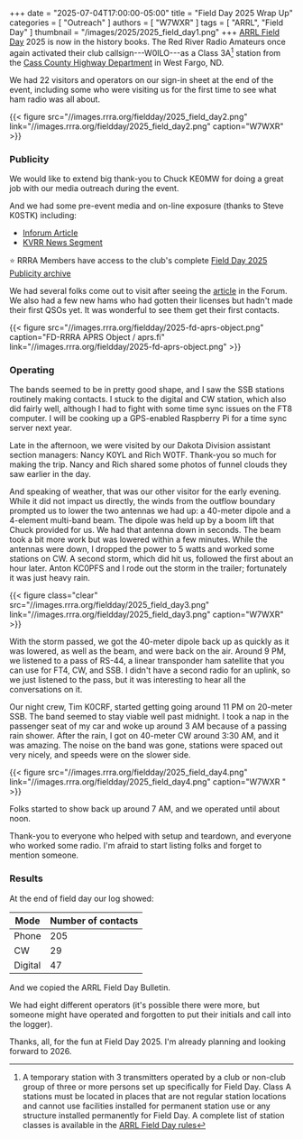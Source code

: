 +++
date = "2025-07-04T17:00:00-05:00"
title = "Field Day 2025 Wrap Up"
categories = [ "Outreach" ]
authors = [ "W7WXR" ]
tags = [ "ARRL", "Field Day" ]
thumbnail = "/images/2025/2025_field_day1.png"
+++
[ARRL Field Day][fd] 2025 is now in the history books. The Red River Radio Amateurs
once again activated their club callsign---W0ILO---as a Class 3A[^1] station from the
[Cass County Highway Department][site] in West Fargo, ND.  

We had 22 visitors and operators on our sign-in sheet at the end of the
event, including some who were visiting us for the first time to see
what ham radio was all about.
<!--more-->

{{< figure src="//images.rrra.org/fieldday/2025_field_day2.png" link="//images.rrra.org/fieldday/2025_field_day2.png" caption="W7WXR" >}}

### Publicity

We would like to extend big thank-you to Chuck KE0MW for doing a
great job with our media outreach during the event.

And we had some pre-event media and on-line exposure (thanks to Steve K0STK)
including:

* [Inforum Article][article]
* [KVRR News Segment][segment]

:star: RRRA Members have access to the club's complete [Field Day 2025 Publicity archive][archive]

We had several folks come out to visit after seeing the [article] in
the Forum. We also had a few new hams who had gotten their licenses but
hadn't made their first QSOs yet. It was wonderful to see them get their
first contacts.

{{< figure src="//images.rrra.org/fieldday/2025-fd-aprs-object.png" caption="FD-RRRA APRS Object / aprs.fi" link="//images.rrra.org/fieldday/2025-fd-aprs-object.png" >}}

### Operating 

The bands seemed to be in pretty good shape, and I saw the SSB stations
routinely making contacts. I stuck to the digital and CW station, which
also did fairly well, although I had to fight with some time sync issues
on the FT8 computer. I will be cooking up a GPS-enabled Raspberry Pi for
a time sync server next year.

Late in the afternoon, we were visited by our Dakota Division assistant
section managers: Nancy K0YL and Rich W0TF. Thank-you so much for
making the trip. Nancy and Rich shared some photos of funnel clouds they
saw earlier in the day.

And speaking of weather, that was our other visitor for the early
evening. While it did not impact us directly, the winds from the outflow
boundary prompted us to lower the two antennas we had up: a 40-meter
dipole and a 4-element multi-band beam. The dipole was held up by a boom
lift that Chuck provided for us. We had that antenna down in seconds.
The beam took a bit more work but was lowered within a few minutes.
While the antennas were down, I dropped the power to 5 watts and worked
some stations on CW. A second storm, which did hit us, followed the
first about an hour later. Anton KC0PFS and I rode out the storm in the
trailer; fortunately it was just heavy rain.

{{< figure class="clear" src="//images.rrra.org/fieldday/2025_field_day3.png" link="//images.rrra.org/fieldday/2025_field_day3.png" caption="W7WXR" >}}

With the storm passed, we got the 40-meter dipole back up as quickly as
it was lowered, as well as the beam, and were back on the air. Around 9
PM, we listened to a pass of RS-44, a linear transponder ham satellite
that you can use for FT4, CW, and SSB. I didn't have a second radio for
an uplink, so we just listened to the pass, but it was interesting to
hear all the conversations on it.

Our night crew, Tim K0CRF, started getting going around 11 PM on
20-meter SSB. The band seemed to stay viable well past midnight. I took
a nap in the passenger seat of my car and woke up around 3 AM because of
a passing rain shower. After the rain, I got on 40-meter CW around 3:30
AM, and it was amazing. The noise on the band was gone, stations were
spaced out very nicely, and speeds were on the slower side.

{{< figure src="//images.rrra.org/fieldday/2025_field_day4.png" link="//images.rrra.org/fieldday/2025_field_day4.png" caption="W7WXR " >}}

Folks started to show back up around 7 AM, and we operated until about noon.

Thank-you to everyone who helped with setup and teardown, and everyone
who worked some radio. I'm afraid to start listing folks and forget to
mention someone.

### Results

At the end of field day our log showed:

| Mode | Number of contacts  |
| ------- | ----  |
| Phone   | 205  |
| CW      | 29   |
| Digital | 47   |

And we copied the ARRL Field Day Bulletin.

We had eight different operators (it's possible there were more,
but someone might have operated and forgotten to put their initials and
call into the logger).

Thanks, all, for the fun at Field Day 2025. I'm already planning and
looking forward to 2026.

[archive]: https://cloud.rrra.org/index.php/f/82725
[article]: https://www.inforum.com/lifestyle/red-river-radio-amateurs-to-host-annual-field-day-in-west-fargo
[fd]: https://arrl.org/field-day
[rules]: https://www.arrl.org/field-day-rules
[site]: /places/cass-county-highway-department/
[segment]: https://www.kvrr.com/2025/06/29/ham-radio-field-day-connects-people-across-the-globe/

[^1]: A temporary station with 3 transmitters operated by a club or non-club group of three or more persons set up specifically for Field Day. Class A stations must be located in places that are not regular station locations and cannot use facilities installed for permanent station use or any structure installed permanently for Field Day. A complete list of station classes is available in the [ARRL Field Day rules][rules]

